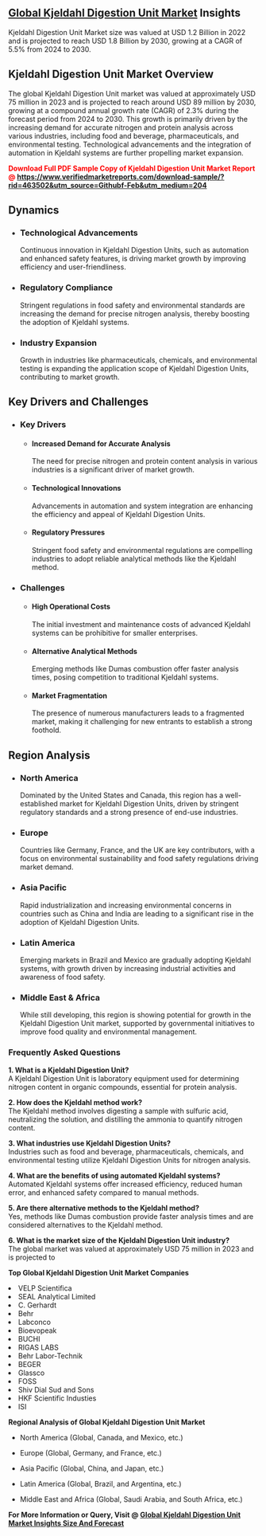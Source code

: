 <h2><a href="https://www.verifiedmarketreports.com/download-sample/?rid=463502&amp;utm_source=Githubf&amp;utm_medium=204" target="_blank">Global Kjeldahl Digestion Unit Market</a> Insights</h2><p>Kjeldahl Digestion Unit Market size was valued at USD 1.2 Billion in 2022 and is projected to reach USD 1.8 Billion by 2030, growing at a CAGR of 5.5% from 2024 to 2030.</p><p> <h2>Kjeldahl Digestion Unit Market Overview</h2> <p>The global Kjeldahl Digestion Unit market was valued at approximately USD 75 million in 2023 and is projected to reach around USD 89 million by 2030, growing at a compound annual growth rate (CAGR) of 2.3% during the forecast period from 2024 to 2030. This growth is primarily driven by the increasing demand for accurate nitrogen and protein analysis across various industries, including food and beverage, pharmaceuticals, and environmental testing. Technological advancements and the integration of automation in Kjeldahl systems are further propelling market expansion. </p> <p><strong><p><span class=""><span style="color: #ff0000;"><strong>Download Full PDF Sample Copy of Kjeldahl Digestion Unit Market Report</strong> @ </span><a href="https://www.verifiedmarketreports.com/download-sample/?rid=463502&amp;utm_source=Githubf-Feb&amp;utm_medium=204" target="_blank">https://www.verifiedmarketreports.com/download-sample/?rid=463502&amp;utm_source=Githubf-Feb&amp;utm_medium=204</a></span></p></strong></p> <h2>Dynamics</h2> <ul> <li><h3>Technological Advancements</h3> <p>Continuous innovation in Kjeldahl Digestion Units, such as automation and enhanced safety features, is driving market growth by improving efficiency and user-friendliness. </p> </li> <li><h3>Regulatory Compliance</h3> <p>Stringent regulations in food safety and environmental standards are increasing the demand for precise nitrogen analysis, thereby boosting the adoption of Kjeldahl systems. </p> </li> <li><h3>Industry Expansion</h3> <p>Growth in industries like pharmaceuticals, chemicals, and environmental testing is expanding the application scope of Kjeldahl Digestion Units, contributing to market growth. </p> </li> </ul> <h2>Key Drivers and Challenges</h2> <ul> <li><h3>Key Drivers</h3> <ul> <li><h4>Increased Demand for Accurate Analysis</h4> <p>The need for precise nitrogen and protein content analysis in various industries is a significant driver of market growth. </p> </li> <li><h4>Technological Innovations</h4> <p>Advancements in automation and system integration are enhancing the efficiency and appeal of Kjeldahl Digestion Units. </p> </li> <li><h4>Regulatory Pressures</h4> <p>Stringent food safety and environmental regulations are compelling industries to adopt reliable analytical methods like the Kjeldahl method. </p> </li> </ul> </li> <li><h3>Challenges</h3> <ul> <li><h4>High Operational Costs</h4> <p>The initial investment and maintenance costs of advanced Kjeldahl systems can be prohibitive for smaller enterprises. </p> </li> <li><h4>Alternative Analytical Methods</h4> <p>Emerging methods like Dumas combustion offer faster analysis times, posing competition to traditional Kjeldahl systems. </p> </li> <li><h4>Market Fragmentation</h4> <p>The presence of numerous manufacturers leads to a fragmented market, making it challenging for new entrants to establish a strong foothold. </p> </li> </ul> </li> </ul> <h2>Region Analysis</h2> <ul> <li><h3>North America</h3> <p>Dominated by the United States and Canada, this region has a well-established market for Kjeldahl Digestion Units, driven by stringent regulatory standards and a strong presence of end-use industries. </p> </li> <li><h3>Europe</h3> <p>Countries like Germany, France, and the UK are key contributors, with a focus on environmental sustainability and food safety regulations driving market demand. </p> </li> <li><h3>Asia Pacific</h3> <p>Rapid industrialization and increasing environmental concerns in countries such as China and India are leading to a significant rise in the adoption of Kjeldahl Digestion Units. </p> </li> <li><h3>Latin America</h3> <p>Emerging markets in Brazil and Mexico are gradually adopting Kjeldahl systems, with growth driven by increasing industrial activities and awareness of food safety. </p> </li> <li><h3>Middle East & Africa</h3> <p>While still developing, this region is showing potential for growth in the Kjeldahl Digestion Unit market, supported by governmental initiatives to improve food quality and environmental management. </p> </li> </ul> <h3>Frequently Asked Questions</h3> <p><strong>1. What is a Kjeldahl Digestion Unit?</strong><br> A Kjeldahl Digestion Unit is laboratory equipment used for determining nitrogen content in organic compounds, essential for protein analysis. </p> <p><strong>2. How does the Kjeldahl method work?</strong><br> The Kjeldahl method involves digesting a sample with sulfuric acid, neutralizing the solution, and distilling the ammonia to quantify nitrogen content. </p> <p><strong>3. What industries use Kjeldahl Digestion Units?</strong><br> Industries such as food and beverage, pharmaceuticals, chemicals, and environmental testing utilize Kjeldahl Digestion Units for nitrogen analysis. </p> <p><strong>4. What are the benefits of using automated Kjeldahl systems?</strong><br> Automated Kjeldahl systems offer increased efficiency, reduced human error, and enhanced safety compared to manual methods. </p> <p><strong>5. Are there alternative methods to the Kjeldahl method?</strong><br> Yes, methods like Dumas combustion provide faster analysis times and are considered alternatives to the Kjeldahl method. </p> <p><strong>6. What is the market size of the Kjeldahl Digestion Unit industry?</strong><br> The global market was valued at approximately USD 75 million in 2023 and is projected to</p><p><strong>Top Global Kjeldahl Digestion Unit Market Companies</strong></p><div data-test-id=""><p><li>VELP Scientifica</li><li> SEAL Analytical Limited</li><li> C. Gerhardt</li><li> Behr</li><li> Labconco</li><li> Bioevopeak</li><li> BUCHI</li><li> RIGAS LABS</li><li> Behr Labor-Technik</li><li> BEGER</li><li> Glassco</li><li> FOSS</li><li> Shiv Dial Sud and Sons</li><li> HKF Scientific Industies</li><li> ISI</li></p><div><strong>Regional Analysis of&nbsp;Global Kjeldahl Digestion Unit Market</strong></div><ul><li dir="ltr"><p dir="ltr">North America&nbsp;(Global, Canada, and Mexico, etc.)</p></li><li dir="ltr"><p dir="ltr">Europe (Global, Germany, and France, etc.)</p></li><li dir="ltr"><p dir="ltr">Asia Pacific&nbsp;(Global, China, and Japan, etc.)</p></li><li dir="ltr"><p dir="ltr">Latin America&nbsp;(Global, Brazil, and Argentina, etc.)</p></li><li dir="ltr">Middle East and Africa&nbsp;(Global, Saudi Arabia, and South Africa, etc.)</li></ul><p><strong>For More Information or Query, Visit @&nbsp;</strong><strong><a href="https://www.verifiedmarketreports.com/product/kjeldahl-digestion-unit-market/?utm_source=Githubf&amp;utm_medium=204" target="_blank">Global Kjeldahl Digestion Unit Market Insights Size And Forecast</a></strong></p></div>
